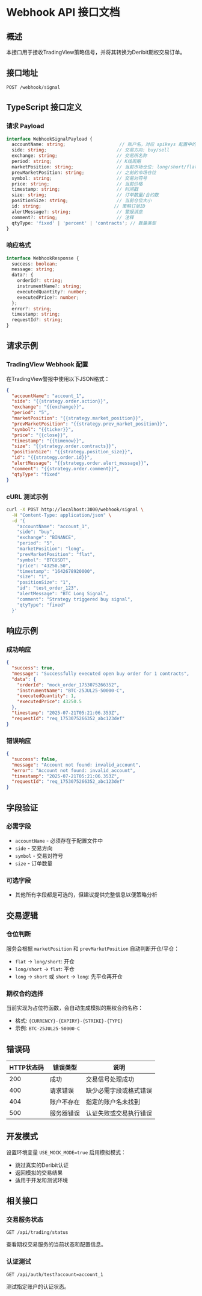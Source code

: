 # Webhook API 接口文档

## 概述
本接口用于接收TradingView策略信号，并将其转换为Deribit期权交易订单。

## 接口地址
```
POST /webhook/signal
```

## TypeScript 接口定义

### 请求 Payload
```typescript
interface WebhookSignalPayload {
  accountName: string;                    // 账户名，对应 apikeys 配置中的 name
  side: string;                          // 交易方向: buy/sell
  exchange: string;                      // 交易所名称
  period: string;                        // K线周期
  marketPosition: string;                // 当前市场仓位: long/short/flat
  prevMarketPosition: string;            // 之前的市场仓位
  symbol: string;                        // 交易对符号
  price: string;                         // 当前价格
  timestamp: string;                     // 时间戳
  size: string;                          // 订单数量/合约数
  positionSize: string;                  // 当前仓位大小
  id: string;                           // 策略订单ID
  alertMessage?: string;                 // 警报消息
  comment?: string;                      // 注释
  qtyType: 'fixed' | 'percent' | 'contracts'; // 数量类型
}
```

### 响应格式
```typescript
interface WebhookResponse {
  success: boolean;
  message: string;
  data?: {
    orderId?: string;
    instrumentName?: string;
    executedQuantity?: number;
    executedPrice?: number;
  };
  error?: string;
  timestamp: string;
  requestId?: string;
}
```

## 请求示例

### TradingView Webhook 配置
在TradingView警报中使用以下JSON格式：

```json
{
  "accountName": "account_1",
  "side": "{{strategy.order.action}}",
  "exchange": "{{exchange}}",
  "period": "5",
  "marketPosition": "{{strategy.market_position}}",
  "prevMarketPosition": "{{strategy.prev_market_position}}",
  "symbol": "{{ticker}}",
  "price": "{{close}}",
  "timestamp": "{{timenow}}",
  "size": "{{strategy.order.contracts}}",
  "positionSize": "{{strategy.position_size}}",
  "id": "{{strategy.order.id}}",
  "alertMessage": "{{strategy.order.alert_message}}",
  "comment": "{{strategy.order.comment}}",
  "qtyType": "fixed"
}
```

### cURL 测试示例
```bash
curl -X POST http://localhost:3000/webhook/signal \
  -H "Content-Type: application/json" \
  -d '{
    "accountName": "account_1",
    "side": "buy",
    "exchange": "BINANCE",
    "period": "5",
    "marketPosition": "long",
    "prevMarketPosition": "flat",
    "symbol": "BTCUSDT",
    "price": "43250.50",
    "timestamp": "1642678920000",
    "size": "1",
    "positionSize": "1",
    "id": "test_order_123",
    "alertMessage": "BTC Long Signal",
    "comment": "Strategy triggered buy signal",
    "qtyType": "fixed"
  }'
```

## 响应示例

### 成功响应
```json
{
  "success": true,
  "message": "Successfully executed open buy order for 1 contracts",
  "data": {
    "orderId": "mock_order_1753075266352",
    "instrumentName": "BTC-25JUL25-50000-C",
    "executedQuantity": 1,
    "executedPrice": 43250.5
  },
  "timestamp": "2025-07-21T05:21:06.353Z",
  "requestId": "req_1753075266352_abc123def"
}
```

### 错误响应
```json
{
  "success": false,
  "message": "Account not found: invalid_account",
  "error": "Account not found: invalid_account",
  "timestamp": "2025-07-21T05:21:06.353Z",
  "requestId": "req_1753075266352_abc123def"
}
```

## 字段验证

### 必需字段
- `accountName` - 必须存在于配置文件中
- `side` - 交易方向
- `symbol` - 交易对符号  
- `size` - 订单数量

### 可选字段
- 其他所有字段都是可选的，但建议提供完整信息以便策略分析

## 交易逻辑

### 仓位判断
服务会根据 `marketPosition` 和 `prevMarketPosition` 自动判断开仓/平仓：

- `flat` → `long/short`: 开仓
- `long/short` → `flat`: 平仓
- `long` → `short` 或 `short` → `long`: 先平仓再开仓

### 期权合约选择
当前实现为占位符函数，会自动生成模拟的期权合约名称：
- 格式: `{CURRENCY}-{EXPIRY}-{STRIKE}-{TYPE}`
- 示例: `BTC-25JUL25-50000-C`

## 错误码

| HTTP状态码 | 错误类型 | 说明 |
|------------|----------|------|
| 200 | 成功 | 交易信号处理成功 |
| 400 | 请求错误 | 缺少必需字段或格式错误 |
| 404 | 账户不存在 | 指定的账户名未找到 |
| 500 | 服务器错误 | 认证失败或交易执行错误 |

## 开发模式

设置环境变量 `USE_MOCK_MODE=true` 启用模拟模式：
- 跳过真实的Deribit认证
- 返回模拟的交易结果
- 适用于开发和测试环境

## 相关接口

### 交易服务状态
```
GET /api/trading/status
```

查看期权交易服务的当前状态和配置信息。

### 认证测试
```
GET /api/auth/test?account=account_1
```

测试指定账户的认证状态。